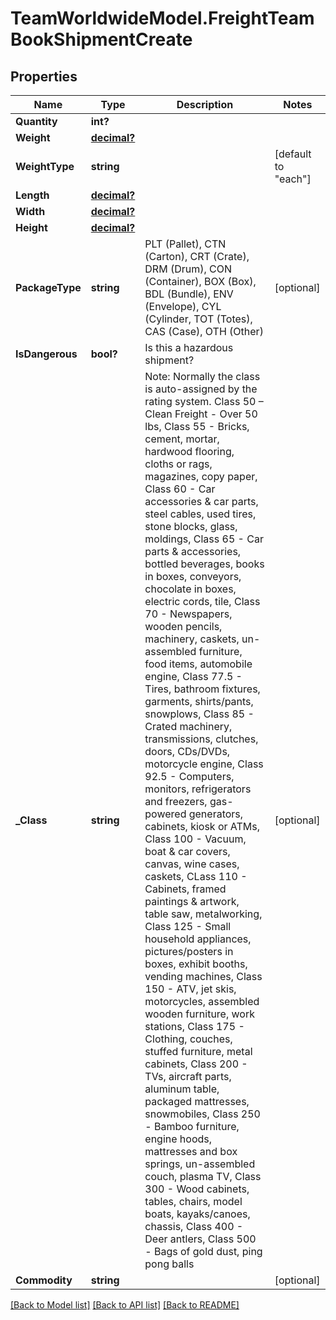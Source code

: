 # TeamWorldwideModel.FreightTeamBookShipmentCreate
## Properties

Name | Type | Description | Notes
------------ | ------------- | ------------- | -------------
**Quantity** | **int?** |  | 
**Weight** | [**decimal?**](BigDecimal.md) |  | 
**WeightType** | **string** |  | [default to "each"]
**Length** | [**decimal?**](BigDecimal.md) |  | 
**Width** | [**decimal?**](BigDecimal.md) |  | 
**Height** | [**decimal?**](BigDecimal.md) |  | 
**PackageType** | **string** |           PLT (Pallet),          CTN (Carton),          CRT (Crate),          DRM (Drum),          CON (Container),          BOX (Box),          BDL (Bundle),          ENV (Envelope),          CYL (Cylinder,          TOT (Totes),          CAS (Case),          OTH (Other)       | [optional] 
**IsDangerous** | **bool?** | Is this a hazardous shipment? | 
**_Class** | **string** |           Note: Normally the class is auto-assigned by the rating system.           Class 50 – Clean Freight - Over 50 lbs,          Class 55 - Bricks, cement, mortar, hardwood flooring, cloths or rags, magazines, copy paper,          Class 60 - Car accessories &amp; car parts, steel cables, used tires, stone blocks, glass, moldings,          Class 65 - Car parts &amp; accessories, bottled beverages, books in boxes, conveyors, chocolate in boxes, electric cords, tile,          Class 70 - Newspapers, wooden pencils, machinery, caskets, un-assembled furniture, food items, automobile engine,          Class 77.5 - Tires, bathroom fixtures, garments, shirts/pants, snowplows,          Class 85 - Crated machinery, transmissions, clutches, doors, CDs/DVDs, motorcycle engine,          Class 92.5 - Computers, monitors, refrigerators and freezers, gas-powered generators, cabinets, kiosk or ATMs,          Class 100 - Vacuum, boat &amp; car covers, canvas, wine cases, caskets,          CLass 110 - Cabinets, framed paintings &amp; artwork, table saw, metalworking,          Class 125 - Small household appliances, pictures/posters in boxes, exhibit booths, vending machines,          Class 150 - ATV, jet skis, motorcycles, assembled wooden furniture, work stations,          Class 175 - Clothing, couches, stuffed furniture, metal cabinets,          Class 200 - TVs, aircraft parts, aluminum table, packaged mattresses, snowmobiles,          Class 250 - Bamboo furniture, engine hoods, mattresses and box springs, un-assembled couch, plasma TV,          Class 300 - Wood cabinets, tables, chairs, model boats, kayaks/canoes, chassis,          Class 400 - Deer antlers,          Class 500 - Bags of gold dust, ping pong balls       | [optional] 
**Commodity** | **string** |  | [optional] 

[[Back to Model list]](../README.md#documentation-for-models) [[Back to API list]](../README.md#documentation-for-api-endpoints) [[Back to README]](../README.md)

